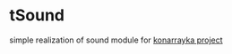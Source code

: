 # tSound
simple realization of sound module for [konarrayka project](https://github.com/DeveloperHacker/konarrayka)
